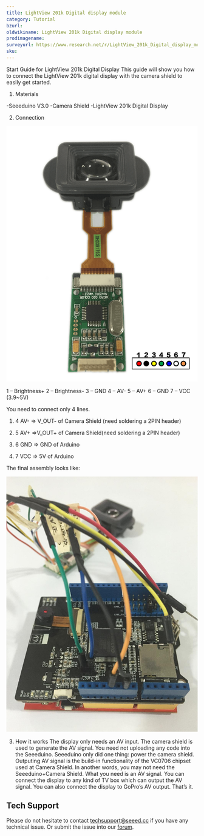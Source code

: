 ```yaml
---
title: LightView 201k Digital display module
category: Tutorial
bzurl:
oldwikiname: LightView 201k Digital display module
prodimagename:
surveyurl: https://www.research.net/r/LightView_201k_Digital_display_module
sku:
---
```


Start Guide for LightView 201k Digital Display
This guide will show you how to connect the LightView 201k digital display with the camera shield to easily get started.

1. Materials

-Seeeduino V3.0
-Camera Shield
-LightView 201k Digital Display

2. Connection

![](https://github.com/SeeedDocument/LightView_201k_Digital_display_module/raw/master/img/Lightviewdisplay.png)

1 – Brightness+
2 – Brightness-
3 – GND
4 – AV-
5 – AV+
6 – GND
7 – VCC (3.9~5V)

You need to connect only 4 lines.

1.  4 AV- =&gt; V_OUT- of Camera Shield (need soldering a 2PIN header)

2.  5 AV+ =&gt;V_OUT+ of Camera Shield(need soldering a 2PIN header)

3.  6 GND =&gt; GND of Arduino

4.  7 VCC =&gt; 5V of Arduino

The final assembly looks like:

![](https://github.com/SeeedDocument/LightView_201k_Digital_display_module/raw/master/img/图片2.jpg)

3. How it works
The display only needs an AV input. The camera shield is used to generate the AV signal. You need not uploading any code into the Seeeduino. Seeeduino only did one thing: power the camera shield. Outputing AV signal is the build-in functionality of the VC0706 chipset used at Camera Shield. In another words, you may not need the Seeeduino+Camera Shield. What you need is an AV signal. You can connect the display to any kind of TV box which can output the AV signal. You can also connect the display to GoPro’s AV output. That’s it.

## Tech Support
Please do not hesitate to contact [techsupport@seeed.cc](techsupport@seeed.cc) if you have any technical issue. Or submit the issue into our [forum](http://forum.seeedstudio.com/). 